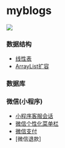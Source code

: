 # myblogs

 
<img src="https://qiniu.epipe.cn/picture/blogs.jpg"/> 
<br/>
 

### 数据结构
- [线性表](http://coderpwh.com/2018/10/05/%E7%BA%BF%E6%80%A7%E8%A1%A8/)
- [ArrayList扩容](http://coderpwh.com/2018/10/18/ArrayList%E6%89%A9%E5%AE%B9/)


### 数据库


### 微信(小程序)
- [小程序客服会话](http://coderpwh.com/2019/04/10/%E5%B0%8F%E7%A8%8B%E5%BA%8F%E5%AE%A2%E6%9C%8D%E4%BC%9A%E8%AF%9D/)
- [微信个性化菜单栏](http://coderpwh.com/2019/04/14/%E5%BE%AE%E4%BF%A1%E5%85%AC%E4%BC%97%E5%8F%B7--%E8%8F%9C%E5%8D%95%E6%A0%8F%E7%9A%84%E5%9D%91/)
- [微信支付](https://coderpwh.com/2019/05/15/%E5%BE%AE%E4%BF%A1%E6%94%AF%E4%BB%98/)
- [微信退款]